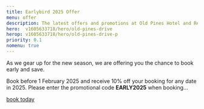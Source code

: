 ```yaml
---
title: Earlybird 2025 Offer
menu: offer
description: The latest offers and promotions at Old Pines Hotel and Restaurant in the Scottish Highlands.
hero:  v1605633718/hero/old-pines-drive
herop: v1605633718/hero/old-pines-drive-p
priority: 0.1
nomenu: true
---
```


As we gear up for the new season, we are offering you the chance to book early and save.

Book before 1 February 2025 and receive 10% off your booking for any date in 2025. Please enter the promotional code **EARLY2025** when booking...

<a href="[book]" class="button">book today</a>
